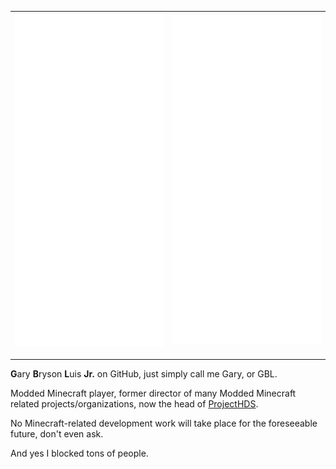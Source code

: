 | <img alt="🦑" width="400px" src="https://github.com/GBLodb/GBLodb/raw/master/metrics.svg">|<img alt="🦑" width="400px" src="https://raw.githubusercontent.com/GBLodb/GBLodb/master/metrics.additional.svg">|
| ------------- |  ------------- | 

---

**G**ary **B**ryson **L**uis **Jr.** on GitHub, just simply call me Gary, or GBL.

Modded Minecraft player, former director of many Modded Minecraft related projects/organizations, now the head of [ProjectHDS](https://github.com/ProjectHDS).

No Minecraft-related development work will take place for the foreseeable future, don't even ask.

And yes I blocked tons of people.
